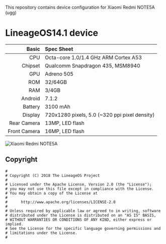 This repository contains device configuration for Xiaomi Redmi NOTE5A (ugg)
# LineageOS14.1 device

Basic   | Spec Sheet
-------:|:----------
CPU     | Octa-core 1.0/1.4 GHz ARM Cortex A53
Chipset | Qualcomm Snapdragon 435, MSM8940
GPU     | Adreno 505
ROM     | 32/64GB 
RAM     | 3/4GB
Android | 7.1.2
Battery | 3100 mAh
Display | 720x1280 pixels, 5.0 (~320 ppi pixel density)
Rear Camera  | 13MP, LED flash
Front Camera | 16MP, LED flash

![Xiaomi Redmi NOTE5A](https://camo.githubusercontent.com/487fcf781ad9de14c71ef8bd775af4e88dbba2be/68747470733a2f2f63646e322e67736d6172656e612e636f6d2f76762f706963732f7869616f6d692f7869616f6d692d7265646d692d6e6f74652d35612d322e6a7067 "Xiaomi NOTE5A")

## Copyright

```
#
# Copyright (C) 2018 The LineageOS Project
#
# Licensed under the Apache License, Version 2.0 (the "License");
# you may not use this file except in compliance with the License.
# You may obtain a copy of the License at
#
#      http://www.apache.org/licenses/LICENSE-2.0
#
# Unless required by applicable law or agreed to in writing, software
# distributed under the License is distributed on an "AS IS" BASIS,
# WITHOUT WARRANTIES OR CONDITIONS OF ANY KIND, either express or implied.
# See the License for the specific language governing permissions and
# limitations under the License.
#
